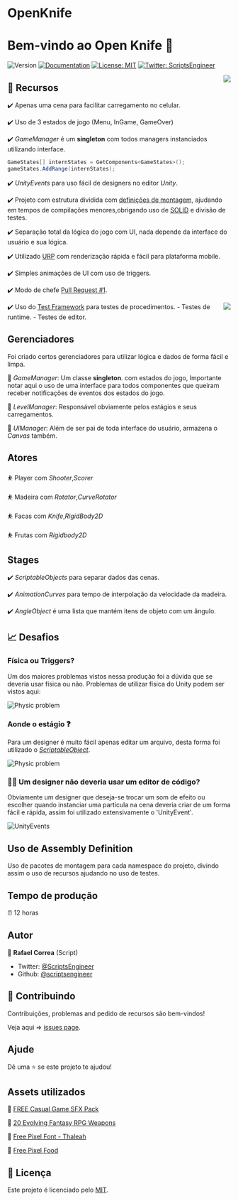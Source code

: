 # OpenKnife

# Bem-vindo ao Open Knife 👋
![Version](https://img.shields.io/badge/version-0.2.5-blue.svg?cacheSeconds=2592000)
[![Documentation](https://img.shields.io/badge/documentation-yes-brightgreen.svg)](todo-doc)
[![License: MIT](https://img.shields.io/badge/License-MIT-yellow.svg)](MIT)
[![Twitter: ScriptsEngineer](https://img.shields.io/twitter/follow/ScriptsEngineer.svg?style=social)](https://twitter.com/ScriptsEngineer)

<img align="right" src="https://github.com/ScriptsEngineer/OpenKnife/blob/main/Docs/Images/dioJMhfV3E.gif">

## 🔨 Recursos

✔️ Apenas uma cena para facilitar carregamento no celular.

✔️ Uso de 3 estados de jogo (Menu, InGame, GameOver)

✔️ _GameManager_ é um **singleton** com todos managers instanciados utilizando interface.
```csharp
GameStates[] internStates = GetComponents<GameStates>();
gameStates.AddRange(internStates);

```
✔️ _UnityEvents_ para uso fácil de designers no editor *Unity*.

✔️ Projeto com estrutura dividida com [definições de montagem](https://docs.unity3d.com/Manual/ScriptCompilationAssemblyDefinitionFiles.html), ajudando em tempos de compilações menores,obrigando uso de [SOLID](https://en.wikipedia.org/wiki/SOLID_(object-oriented_design)) e divisão de testes.

✔️ Separação total da lógica do jogo com UI, nada depende da interface do usuário e sua lógica.

✔️ Utilizado [URP](https://github.com/Unity-Technologies/Graphics/tree/7.x.x/release/com.unity.render-pipelines.universal) com renderização rápida e fácil para plataforma mobile.

✔️ Simples animações de UI com uso de triggers.

✔️ Modo de chefe [Pull Request #1](https://github.com/ScriptsEngineer/OpenKnife/pull/7).

<img align="right" src="https://github.com/ScriptsEngineer/OpenKnife/blob/main/Docs/Images/Tests.png">

✔️ Uso do [Test Framework](https://docs.unity3d.com/Packages/com.unity.test-framework@1.1/manual/index.html) para testes de procedimentos.
    - Testes de runtime.
    - Testes de editor.




## Gerenciadores
Foi criado certos gerenciadores para utilizar lógica e dados de forma fácil e limpa.

🚨 _GameManager_: Um classe **singleton**. com estados do jogo, Importante notar aqui o uso de uma interface para todos componentes que queiram receber notificações de eventos dos estados do jogo.

🚨 _LevelManager_: Responsável obviamente pelos estágios e seus carregamentos.

🚨 _UIManager_: Além de ser pai de toda interface do usuário, armazena o _Canvas_ também.


## Atores

⛹️ Player com _Shooter_,_Scorer_

⛹️ Madeira com _Rotator_,_CurveRotator_

⛹️ Facas com _Knife_,_RigidBody2D_

⛹️ Frutas com _Rigidbody2D_

## Stages

✔️ _ScriptableObjects_ para separar dados das cenas.

✔️ _AnimationCurves_ para tempo de interpolação da velocidade da madeira.

✔️ _AngleObject_ é uma lista que mantém itens de objeto com um ângulo.


## 📈 Desafios

### Física ou Triggers?
Um dos maiores problemas vistos nessa produção foi a dúvida que se deveria usar física ou não. Problemas de utilizar física do Unity podem ser vistos aqui:

![Physic problem](https://github.com/ScriptsEngineer/OpenKnife/blob/main/Docs/Images/GxxPtxn8Cu.gif)


### Aonde o estágio ❓

Para um designer é muito fácil apenas editar um arquivo, desta forma foi utilizado o [_ScriptableObject_](https://docs.unity3d.com/Manual/class-ScriptableObject.html).

![Physic problem](https://github.com/ScriptsEngineer/OpenKnife/blob/main/Docs/Images/Code_rDrUJHE2CC.png)

### 👨‍💻 Um designer não deveria usar um editor de código?

Obviamente um designer que deseja-se trocar um som de efeito ou escolher quando instanciar uma partícula na cena deveria criar de um forma fácil e rápida, assim foi utilizado extensivamente o 'UnityEvent'.

![UnityEvents](https://github.com/ScriptsEngineer/OpenKnife/blob/main/Docs/Images/Unity_tZZV1mtPlL.png)

## Uso de Assembly Definition

Uso de pacotes de montagem para cada namespace do projeto, divindo assim o uso de recursos ajudando no uso de testes.

## Tempo de produção
⏰ 12 horas

## Autor

👤 **Rafael Correa**
(Script)
* Twitter: [@ScriptsEngineer](https://twitter.com/ScriptsEngineer)
* Github: [@scriptsengineer](https://github.com/scriptsengineer)

## 🤝 Contribuindo

Contribuições, problemas and pedido de recursos são bem-vindos!

Veja aqui => [issues page](https://github.com/ExpressoBits/EBConsole/issues).

## Ajude

Dê uma ⭐️ se este projeto te ajudou!

## Assets utilizados

🎨 [FREE Casual Game SFX Pack](https://assetstore.unity.com/packages/audio/sound-fx/free-casual-game-sfx-pack-54116)

🎨 [20 Evolving Fantasy RPG Weapons](https://assetstore.unity.com/packages/2d/textures-materials/20-evolving-fantasy-rpg-weapons-61204)

🎨 [Free Pixel Font - Thaleah](https://assetstore.unity.com/packages/2d/fonts/free-pixel-font-thaleah-140059)

🎨 [Free Pixel Food](https://assetstore.unity.com/packages/2d/environments/free-pixel-food-113523)


## 📝 Licença

Este projeto é licenciado pelo [MIT](MIT).


